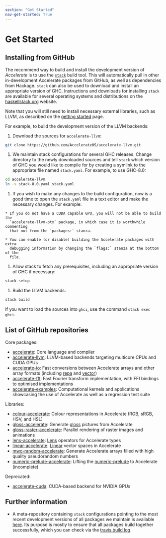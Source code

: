 ```yaml
---
section: "Get Started"
nav-get-started: True
---
```


# Get Started
## Installing from GitHub

The recommend way to build and install the development version of _Accelerate_
is to use the [`stack`](http://www.haskellstack.org) build tool. This will
automatically pull in other in-development Accelerate packages from GitHub, as
well as dependencies from Hackage. `stack` can also be used to download and
install an appropriate version of GHC. Instructions and downloads for installing
`stack` are available for several operating systems and distributions on the
[haskellstack.org](https://docs.haskellstack.org/en/stable/README/#how-to-install)
website.

Note that you will still need to install necessary external libraries, such as
LLVM, as described on the [getting started](/get-started.html) page.

For example, to build the development version of the LLVM backends:

  1. Download the sources for `accelerate-llvm`:
```sh
git clone https://github.com/AccelerateHS/accelerate-llvm.git
```

  1. We maintain stack configurations for several GHC releases. Change directory
     to the newly downloaded sources and tell `stack` which version of GHC you
     would like to compile for by creating a symlink to the appropriate file
     named `stack.yaml`. For example, to use GHC-8.0:
```sh
cd accelerate-llvm
ln -s stack-8.0.yaml stack.yaml
```

  1. If you wish to make any changes to the build configuration, now is a good
     time to open the `stack.yaml` file in a text editor and make the necessary
     changes. For example:

    * If you do not have a CUDA capable GPU, you will not be able to build the
      `accelerate-llvm-ptx` package, in which case it is worthwhile commenting
      that out from the `packages:` stanza.

    * You can enable (or disable) building the Accelerate packages with extra
      debugging information by changing the `flags:` stanza at the bottom of the
      file.

  1. Allow stack to fetch any prerequisites, including an appropriate version of
     GHC if necessary:
```sh
stack setup
```

  1. Build the LLVM backends:
```sh
stack build
```

If you want to load the sources into `ghci`, use the command `stack exec ghci`.


## List of GitHub repositories

Core packages:

  * [accelerate](https://github.com/AccelerateHS/accelerate): Core language and compiler
  * [accelerate-llvm](https://github.com/AccelerateHS/accelerate-llvm): LLVM-based backends targeting multicore CPUs and CUDA GPUs
  * [accelerate-io](https://github.com/AccelerateHS/accelerate-io): Fast conversions between Accelerate arrays and other array formats (including [repa](https://hackage.haskell.org/package/repa) and [vector](https://hackage.haskell.org/package/vector))
  * [accelerate-fft](https://github.com/AccelerateHS/accelerate-fft): Fast Fourier transform implementation, with FFI bindings to optimised implementations
  * [accelerate-examples](https://github.com/AccelerateHS/accelerate-examples): Computational kernels and applications showcasing the use of Accelerate as well as a regression test suite

Libraries:

  * [colour-accelerate](https://github.com/tmcdonell/colour-accelerate): Colour representations in Accelerate (RGB, sRGB, HSV, and HSL)
  * [gloss-accelerate](https://github.com/tmcdonell/gloss-accelerate): Generate [gloss](https://hackage.haskell.org/package/gloss) pictures from Accelerate
  * [gloss-raster-accelerate](https://github.com/tmcdonell/gloss-accelerate): Parallel rendering of raster images and animations
  * [lens-accelerate](https://github.com/tmcdonell/lens-accelerate): [Lens](https://hackage.haskell.org/package/lens) operators for Accelerate types
  * [linear-accelerate](https://github.com/tmcdonell/linear-accelerate): [Linear](https://hackage.haskell.org/package/linear) vector spaces in Accelerate
  * [mwc-random-accelerate](https://github.com/tmcdonell/mwc-random-accelerate): Generate Accelerate arrays filled with high quality pseudorandom numbers
  * [numeric-prelude-accelerate](https://github.com/tmcdonell/numeric-prelude-accelerate): Lifting the [numeric-prelude](https://hackage.haskell.org/package/numeric-prelude) to Accelerate (incomplete)

Deprecated:

  * [accelerate-cuda](https://github.com/AccelerateHS/accelerate-cuda): CUDA-based backend for NVIDIA GPUs


## Further information

  * A meta-repository containing `stack` configurations pointing to the most
    recent development versions of all packages we maintain is available
    [here](https://github.com/tmcdonell-bot/accelerate-travis-buildbot). Its
    purpose is mostly to ensure that all packages build together successfully,
    which you can check via the [travis build log](https://travis-ci.org/tmcdonell-bot/accelerate-travis-buildbot/builds).

